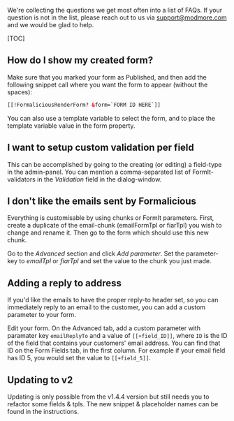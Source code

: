 We're collecting the questions we get most often into a list of FAQs. If your question is not in the list, please reach out to us via support@modmore.com and we would be glad to help.

[TOC]

## How do I show my created form?
Make sure that you marked your form as Published, and then add the following snippet call where you want the form to appear (without the spaces):

```` html
[[!FormaliciousRenderForm? &form=`FORM ID HERE`]]
````

You can also use a template variable to select the form, and to place the template variable value in the form property.

## I want to setup custom validation per field
This can be accomplished by going to the creating (or editing) a field-type in the admin-panel. You can mention a comma-separated list of FormIt-validators in the _Validation_ field in the dialog-window.

## I don't like the emails sent by Formalicious
Everything is customisable by using chunks or FormIt parameters. First, create a duplicate of the email-chunk (emailFormTpl or fiarTpl) you wish to change and rename it. Then go to the form which should use this new chunk.

Go to the _Advanced_ section and click _Add parameter_. Set the parameter-key to _emailTpl_ or _fiarTpl_ and set the value to the chunk you just made.

## Adding a reply to address

If you'd like the emails to have the proper reply-to header set, so you can immediately reply to an email to the customer, you can add a custom parameter to your form. 

Edit your form. On the Advanced tab, add a custom parameter with paramater key `emailReplyTo` and a value of `[[+field_ID]]`, where `ID` is the ID of the field that contains your customers' email address. You can find that ID on the Form Fields tab, in the first column. For example if your email field has ID 5, you would set the value to `[[+field_5]]`. 

## Updating to v2
Updating is only possible from the v1.4.4 version but still needs you to refactor some fields & tpls.
The new snippet & placeholder names can be found in the instructions.
